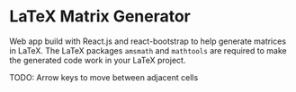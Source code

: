 # LaTeX Matrix Generator

Web app build with React.js and react-bootstrap to help generate matrices in LaTeX. The LaTeX packages `amsmath` and `mathtools` are required to make the generated code work in your LaTeX project.

TODO: Arrow keys to move between adjacent cells
